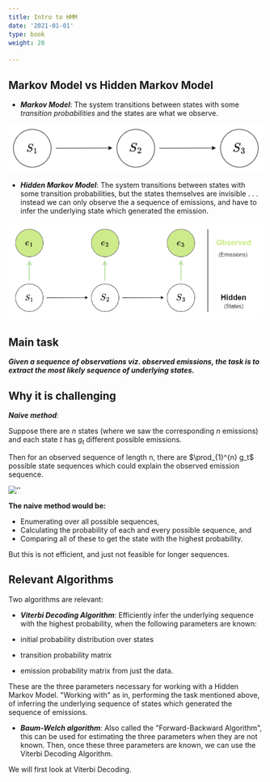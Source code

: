 ```yaml
---
title: Intro to HMM
date: '2021-01-01'
type: book
weight: 20

---
```

<!-- {{< math >}}

$$ \delta_j = \underset{k}{\operatorname{max}} {P (path_k({t}_j^s))} $$

{{< /math >}}

{{< math >}}
$$
\gamma_{n} = \frac{ \left | \left (\mathbf x_{n} - \mathbf x_{n-1} \right )^T \left [\nabla F (\mathbf x_{n}) - \nabla F (\mathbf x_{n-1}) \right ] \right |}{\left \|\nabla F(\mathbf{x}_{n}) - \nabla F(\mathbf{x}_{n-1}) \right \|^2}
$$
{{< /math >}} -->

## Markov Model vs Hidden Markov Model



* ***Markov Model***: The system transitions between states with some *transition probabilities* and the states are what we observe.

![""](hmm1.png)

* ***Hidden Markov Model***: The system transitions between states with some transition probabilities, but the states themselves are invisible . . . instead we can only observe the a sequence of emissions, and have to infer the underlying state which generated the emission.

![''](hmm2.png)

## Main task

***Given a sequence of observations viz. observed emissions, the task is to extract the most likely sequence of underlying states.***

## Why it is challenging

***Naive method***:  

Suppose there are  $n$ states (where we saw the corresponding $n$ emissions) and each state $t$ has $g_t$ different possible emissions.  

Then for an observed sequence of length n, there are $\prod_{1}^{n} g_t$ possible state sequences which could explain the observed emission sequence.  

![''](hmm3.drawio.png "Figure showing the 6 possible paths when $\g_1 = 3$")

**The naive method would be:** 

* Enumerating over all possible sequences, 
* Calculating the probability of each and every possible sequence, and 
* Comparing all of these to get the state with the highest probability.

But this is not efficient, and just not feasible for longer sequences.

## Relevant Algorithms

Two algorithms are relevant:

* ***Viterbi Decoding Algorithm***: Efficiently infer the underlying sequence with the highest probability, when the following parameters are known:

* initial probability distribution over states 
* transition probability matrix 
* emission probability matrix from just the data. 

These are the three parameters necessary for working with a Hidden Markov Model. "Working with" as in, performing the task mentioned above, of inferring the underlying sequence of states which generated the sequence of emissions. 

* ***Baum-Welch algorithm***: Also called the "Forward-Backward Algorithm", this can be used for estimating the three parameters when they are not known. Then, once these three parameters are known, we can use the Viterbi Decoding Algorithm.

We will first look at Viterbi Decoding.
